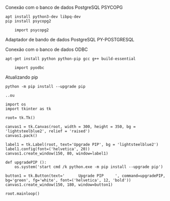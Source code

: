 Conexão com o banco de dados PostgreSQL
PSYCOPG
```
apt install python3-dev libpq-dev
pip install psycopg2
```

```
    import psycopg2
```

Adaptador de bando de dados PostgreSQL
PY-POSTGRESQL

Conexão com o banco de dados ODBC
```
apt-get install python python-pip gcc g++ build-essential
```

```
    import pyodbc
```

Atualizando pip
```
python -m pip install --upgrade pip
```
    ..ou
```
import os
import tkinter as tk

root= tk.Tk()

canvas1 = tk.Canvas(root, width = 300, height = 350, bg = 'lightsteelblue2', relief = 'raised')
canvas1.pack()

label1 = tk.Label(root, text='Upgrade PIP', bg = 'lightsteelblue2')
label1.config(font=('helvetica', 20))
canvas1.create_window(150, 80, window=label1)

def upgradePIP ():
    os.system('start cmd /k python.exe -m pip install --upgrade pip')
    
button1 = tk.Button(text='      Upgrade PIP     ', command=upgradePIP, bg='green', fg='white', font=('helvetica', 12, 'bold'))
canvas1.create_window(150, 180, window=button1)

root.mainloop()
```
